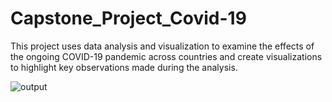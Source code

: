 # Capstone_Project_Covid-19
This project uses data analysis and visualization to examine the effects of the ongoing COVID-19 pandemic across countries and create visualizations to highlight key observations made during the analysis.

![output](https://github.com/user-attachments/assets/43df965a-1489-463f-b9db-d2ea9de8cf88)
